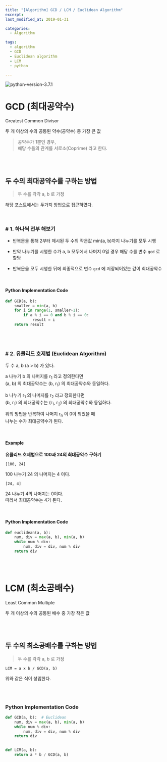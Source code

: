 ```yaml
---
title: "[Algorithm] GCD / LCM / Euclidean Algorithm"
excerpt: 
last_modified_at: 2019-01-31

categories:
  - Algorithm

tags:
  - algorithm
  - GCD
  - Euclidean algorithm
  - LCM
  - python

---
```


![python-version-3.7.1](https://img.shields.io/badge/python-v3.7.1-blue.svg)

# GCD (최대공약수)

Greatest Common Divisor  

두 개 이상의 수의 공통된 약수(공약수) 중 가장 큰 값  

> 공약수가 1뿐인 경우,  
> 해당 수들의 관계를 서로소(Coprime) 라고 한다.

<br><br>

## 두 수의 최대공약수를 구하는 방법

> 두 수를 각각 a, b 로 가정

해당 포스트에서는 두가지 방법으로 접근하였다.

<br>

### \# 1. 하나씩 전부 해보기

- 반복문을 통해 2부터 제시된 두 수의 작은값 min(a, b)까지 나누기를 모두 시행

- 만약 나누기를 시행한 수가 a, b 모두에서 나머지 0일 경우 해당 수를 변수 `gcd` 로 할당

- 반복문을 모두 시행한 뒤에 최종적으로 변수 `gcd` 에 저장되어있는 값이 최대공약수

<br>

#### Python Implementation Code

```python
def GCD(a, b):
    smaller = min(a, b)
    for i in range(1, smaller+1):
        if a % i == 0 and b % i == 0:
            result = i
    return result
```

<br><br>

### \# 2. 유클리드 호제법 (Euclidean Algorithm)

두 수 a, b (a > b) 가 있다.  

a 나누기 b 의 나머지를 r<sub>1</sub> 라고 정의한다면    
(a, b) 의 최대공약수는 (b, r<sub>1</sub>) 의 최대공약수와 동일하다.  

b 나누기 r<sub>1</sub> 의 나머지를 r<sub>2</sub> 라고 정의한다면  
(b, r<sub>1</sub>) 의 최대공약수는 (r<sub>1</sub>, r<sub>2</sub>) 의 최대공약수와 동일하다.  

위의 방법을 반복하여 나머지 r<sub>n</sub> 이 0이 되었을 때  
나누는 수가 최대공약수가 된다.  

<br>

#### Example

**유클리드 호제법으로 100과 24의 최대공약수 구하기**  

`[100, 24]`  

100 나누기 24 의 나머지는 4 이다.  

`[24, 4]`  

24 나누기 4의 나머지는 0이다.  
따라서 최대공약수는 4가 된다.

<br>

#### Python Implementation Code

```python
def euclidean(a, b):
    num, div = max(a, b), min(a, b)
    while num % div:
        num, div = div, num % div
    return div
```

<br><br>

# LCM (최소공배수)

Least Common Multiple  

두 개 이상의 수의 공통된 배수 중 가장 작은 값  

<br><br>

## 두 수의 최소공배수를 구하는 방법

> 두 수를 각각 a, b 로 가정

```
LCM = a x b / GCD(a, b)
```

위와 같은 식이 성립한다.  

<br><br>

### Python Implementation Code

```python
def GCD(a, b):  # Euclidean
    num, div = max(a, b), min(a, b)
    while num % div:
        num, div = div, num % div
    return div
    

def LCM(a, b):
    return a * b / GCD(a, b)
```
